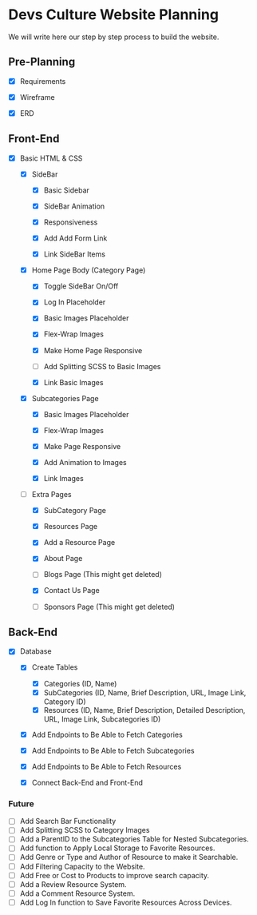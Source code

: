 # Devs Culture Website Planning


We will write here our step by step process to build the website.


## Pre-Planning


- [x] Requirements
- [x] Wireframe
- [x] ERD


## Front-End


* [X] Basic HTML & CSS


    - [X] SideBar
        - [x] Basic Sidebar
        - [X] SideBar Animation
        - [X] Responsiveness
        - [X] Add Add Form Link
        - [X] Link SideBar Items


    - [X] Home Page Body (Category Page)
        - [X] Toggle SideBar On/Off 
        - [X] Log In Placeholder
        - [X] Basic Images Placeholder
        - [X] Flex-Wrap Images
        - [X] Make Home Page Responsive
        - [ ] Add Splitting SCSS to Basic Images
        - [X] Link Basic Images


    - [X] Subcategories Page
        - [X] Basic Images Placeholder
        - [X] Flex-Wrap Images
        - [X] Make Page Responsive
        - [X] Add Animation to Images
        - [X] Link Images


    - [ ] Extra Pages
        - [X] SubCategory Page
        - [X] Resources Page
        - [X] Add a Resource Page
        - [X] About Page
        - [ ] Blogs Page (This might get deleted)
        - [X] Contact Us Page
        - [ ] Sponsors Page (This might get deleted)


## Back-End


* [X] Database


    - [X] Create Tables
        - [X] Categories (ID, Name)
        - [X] SubCategories (ID, Name, Brief Description, URL, Image Link, Category ID)
        - [X] Resources (ID, Name, Brief Description, Detailed Description, URL, Image Link, Subcategories ID)

    - [X] Add Endpoints to Be Able to Fetch Categories
    - [X] Add Endpoints to Be Able to Fetch Subcategories
    - [X] Add Endpoints to Be Able to Fetch Resources
    - [X] Connect Back-End and Front-End


### Future

- [ ] Add Search Bar Functionality
- [ ] Add Splitting SCSS to Category Images
- [ ] Add a ParentID to the Subcategories Table for Nested Subcategories.
- [ ] Add function to Apply Local Storage to Favorite Resources.
- [ ] Add Genre or Type and Author of Resource to make it Searchable.
- [ ] Add Filtering Capacity to the Website.
- [ ] Add Free or Cost to Products to improve search capacity.
- [ ] Add a Review Resource System.
- [ ] Add a Comment Resource System.
- [ ] Add Log In function to Save Favorite Resources Across Devices.
